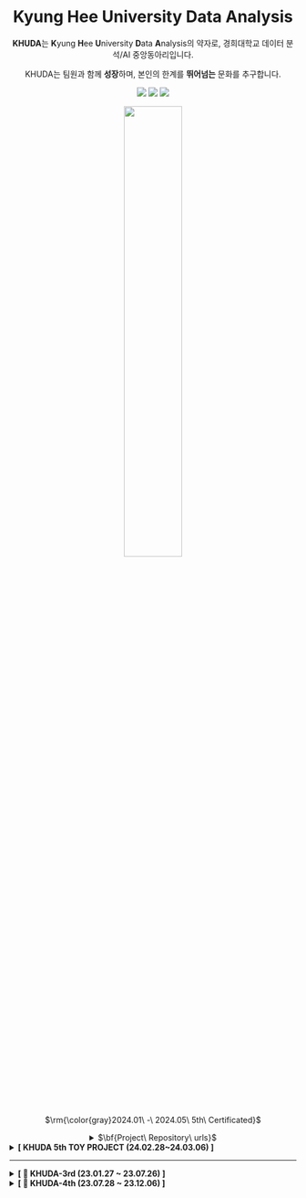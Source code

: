 

<div align=center>
  
# Kyung Hee University Data Analysis



**KHUDA**는 **K**yung **H**ee **U**niversity **D**ata **A**nalysis의 약자로, 경희대학교 데이터 분석/AI 중앙동아리입니다.

KHUDA는 팀원과 함께 **성장**하며, 본인의 한계를 **뛰어넘는** 문화를 추구합니다.

[<img src="https://img.shields.io/badge/Instagram-E4405F?style=flat&logo=Instagram&logoColor=white"/>](https://www.instagram.com/khu_da.official)
[<img src="https://img.shields.io/badge/Github-000000?style=flat&logo=Github&logoColor=white"/>](https://github.com/khuda-5th)
[<img src="https://img.shields.io/badge/Notion-02458D?style=flat&logo=Notion&logoColor=white"/>](https://www.notion.so/c73b4ccb4b4f474198db0d931fa276fd?v=2c9c18f900eb40c0a3324a31a6cc1ef6
)

</div>

<div align=center>
  <img src="https://github.com/khuda-4th/KHUDA_DE_dev_event_alarm_chatbot/assets/90139122/06ed9f1c-5bec-44d6-aafe-beec444bb732" width="45%" height="45%"/>  
  
<p>$\rm{\color{gray}2024.01\ -\ 2024.05\ 5th\ Certificated}$</p>


<details>
  <summary>$\bf{Project\ Repository\ urls}$</summary>
  
|1부|2부|
|---:|:---|
|***금융 대시보드 개발***|***[CHECKUEMATE: 룸메이트 추천 알고리즘](https://github.com/khuda-5th/RecSys_ChecKHUMate)***|
|***농식물 물가예측을 통한 푸드캘린더***|***IT 블로그 중요 문구 자동 볼드체 처리 프로그램***|
|***[AI 얼굴인식 출결관리 시스템](https://github.com/khuda-5th/CV_Face-Recognition-Attendance-Management-System)***|***지역 특화 사용자 특성 기반 여행지 추천 시스템***|
|***방문 쇼핑몰 자동 기록 및 분류 시스템***|***[SPARK 기반 IT/소프트웨어 강의 통합 검색 사이트](https://github.com/khuda-5th/DE_Integrated-Search-Website-for-Spark-based-IT-Software-Courses)***|
|***[T를 위한 연애 솔루션 챗봇, SOL-T](https://github.com/khuda-5th/NLP_SOL._.T-ChatBot)***|***당뇨병 및 고혈압 예측 모델 개발 및 건강 점수 도출***|
|***[원티드 채용 공고 및 트렌드 분석](https://github.com/khuda-5th/DB_Job-Positing-Analysis)***|***[AI AGENT IN GAME WITH UNITY REINFORCEMENT LEARNING](https://github.com/khuda-5th/RL_AI-Agent-in-Game-with-Unity-Reinforcement-Learning)***|


</details>
  


  
</div>




<!-- toy project -->
<details>
  <summary><b>[ KHUDA 5th TOY PROJECT (24.02.28~24.03.06) ]</b></summary>

  > 🏠 1조 | 정유진(PM), 정난주, 윤서현, 신경수, 김나균, 이수민, 김민지  
  > [서울특별시 오피스텔 실거래가 분석을 통한 경희대학교 주변 집값 예측](https://github.com/khuda-5th/ML_team1_Prediction_House_Price)_
  
  > 🌞 2조 | 허윤지(PM), 김시우, 김민권, 이태웅, 김정환, 이두원, 장서연  
  > [선호도 기반 제주도 여행 경로 추천](https://github.com/khuda-5th/ML_team2_Recommend-Travel-Route)
  
  > 💤 3조 | 이강훈(PM), Dania, 김채영, 이다은, 조준영, 최소영  
  > [다변량 데이터 분석을 통한 기대수명 예측 시스템](https://github.com/khuda-5th/ML_team3_Prediction-Life-Expectancy)
  
  > 🛴 4조 | 김민아(PM), 김민서, 박진우, 이소연, 이승준, 지인태, 황종훈  
  > [전동 킥보드 견인 위치의 특성 및 환경적 원인 탐색](https://github.com/khuda-5th/ML_team4_Tow-of-PM-Analysis)_
  
  > 🏛 5조 | 배아람(PM), 박성수, 박재환, 이하영, 윤소은, 장유리, 정소연  
  > [경희대학교 국제캠퍼스 맛집 추천 개발](https://github.com/khuda-5th/ML_team5_Restaurant-Recommendation)
  
  > 📈 비대면조 | 박성민(PM), 강명구, 권서연, 방채빈, 이재호, 이지석  
  > [국내 주식데이터를 활용한 주가 예측](https://github.com/khuda-5th/ML_Non_contact_Stock_market_prediction/tree/main)
   
</details>

---
<!-- 3기 -->
<details>
  <summary><b>[ 🔎 KHUDA-3rd (23.01.27 ~ 23.07.26) ]</b></summary>

  - 3기 Github &nbsp;
  [<img src="https://img.shields.io/badge/Github-181717?style=flat&logo=Github&logoColor=white"/>](https://github.com/khuda-3rd) 
  
  - 3기 Notion &nbsp;
  [<img src="https://img.shields.io/badge/Notion-02458D?style=flat&logo=Notion&logoColor=white"/>](https://www.notion.so/KHUDA-3-9f65e63f178747b991266efeb64e833d?pvs=4) 
   
</details>


<!-- 4기 -->

<details>
  <summary><b>[ 🔎 KHUDA-4th (23.07.28 ~ 23.12.06) ]</b></summary>  

  - 4기 Github &nbsp; 
  [<img src="https://img.shields.io/badge/Github-181717?style=flat&logo=Github&logoColor=white"/>](https://github.com/khuda-4th) 
    
  - 4기 Notion &nbsp; 
  [<img src="https://img.shields.io/badge/Notion-02458D?style=flat&logo=Notion&logoColor=white"/>](https://khuda.notion.site/KHUDA-4th-AI-KHUDA-4-45e8834854dc4402b00b9622c3aa68ee?pvs=4) 
    
</details>
